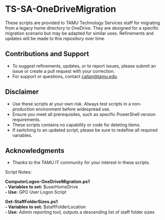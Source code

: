 # TS-SA-OneDriveMigration  

These scripts are provided to TAMU Technology Services staff for migrating from a legacy home directory to OneDrive. They are designed for a specific migration scenario but may be adapted for similar uses. Refinements and updates will be made to this repository over time.  

## Contributions and Support  
- To suggest refinements, updates, or to report issues, please submit an issue or create a pull request with your correction.  
- For support or questions, contact callan@tamu.edu.  

## Disclaimer  
- Use these scripts at your own risk. Always test scripts in a non-production environment before widespread use.  
- Ensure you meet all prerequisites, such as specific PowerShell version requirements.  
- These scripts contains no capability or code for deleting items.  
- If switching to an updated script, please be sure to redefine all required variables.  

## Acknowledgments  
- Thanks to the TAMU IT community for your interest in these scripts.  
 

Script Notes:  

**ComputerLogon-OneDriveMigration.ps1**  
**- Variables to set:** $userHomeDrive  
**- Use:** GPO User Logon Script  

**Get-StaffFolderSizes.ps1**  
**- Variables to set:** $staffFolderLocation  
**- Use:** Admin reporting tool, outputs a descending list of staff folder sizes  